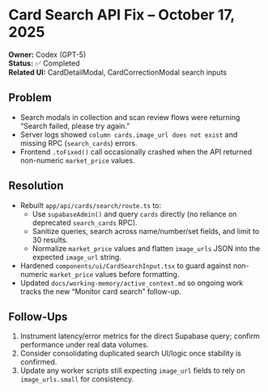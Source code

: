 # Card Search API Fix – October 17, 2025

**Owner:** Codex (GPT-5)  
**Status:** ✅ Completed  
**Related UI:** CardDetailModal, CardCorrectionModal search inputs

## Problem

- Search modals in collection and scan review flows were returning “Search failed, please try again.”  
- Server logs showed `column cards.image_url does not exist` and missing RPC (`search_cards`) errors.  
- Frontend `.toFixed()` call occasionally crashed when the API returned non-numeric `market_price` values.

## Resolution

- Rebuilt `app/api/cards/search/route.ts` to:
  - Use `supabaseAdmin()` and query `cards` directly (no reliance on deprecated `search_cards` RPC).
  - Sanitize queries, search across name/number/set fields, and limit to 30 results.
  - Normalize `market_price` values and flatten `image_urls` JSON into the expected `image_url` string.
- Hardened `components/ui/CardSearchInput.tsx` to guard against non-numeric `market_price` values before formatting.
- Updated `docs/working-memory/active_context.md` so ongoing work tracks the new “Monitor card search” follow-up.

## Follow-Ups

1. Instrument latency/error metrics for the direct Supabase query; confirm performance under real data volumes.
2. Consider consolidating duplicated search UI/logic once stability is confirmed.
3. Update any worker scripts still expecting `image_url` fields to rely on `image_urls.small` for consistency.
